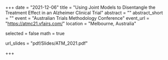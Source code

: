 +++
date = "2021-12-06"
title = "Using Joint Models to Disentangle the Treatment Effect in an Alzheimer Clinical Trial"
abstract = ""
abstract_short = ""
event = "Australian Trials Methodology Conference"
event_url = "https://atmc21.vfairs.com/"
location = "Melbourne, Australia"

selected = false
math = true

url_slides = "pdf/Slides/ATM_2021.pdf"

+++
